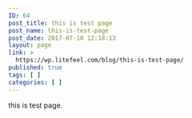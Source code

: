 ```yaml
---
ID: 64
post_title: this is test page
post_name: this-is-test-page
post_date: 2017-07-10 12:18:13
layout: page
link: >
  https://wp.litefeel.com/blog/this-is-test-page/
published: true
tags: [ ]
categories: [ ]
---
```

this is test page.